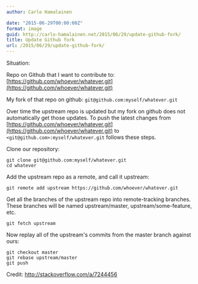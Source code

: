 ```yaml
---
author: Carlo Hamalainen

date: "2015-06-29T00:00:00Z"
format: image
guid: http://carlo-hamalainen.net/2015/06/29/update-github-fork/
title: Update Github fork
url: /2015/06/29/update-github-fork/
---
```

Situation:

Repo on Github that I want to contribute to: [https://github.com/whoever/whatever.git](https://github.com/whoever/whatever.git)

My fork of that repo on github: ``git@github.com:myself/whatever.git``

Over time the upstream repo is updated but my fork on github does not automatically get those updates. To push the latest changes from [https://github.com/whoever/whatever.git](https://github.com/whoever/whatever.git) to ``<git@github.com>:myself/whatever.git`` follows these steps.

Clone our repository:

```
git clone git@github.com:myself/whatever.git
cd whatever
```

Add the upstream repo as a remote, and call it upstream:

```
git remote add upstream https://github.com/whoever/whatever.git
```

Get all the branches of the upstream repo into remote-tracking branches. These branches will be named upstream/master, upstream/some-feature, etc.

```
git fetch upstream
```

Now replay all of the upstream's commits from the master branch against ours:

```
git checkout master
git rebase upstream/master
git push
```

Credit: <http://stackoverflow.com/a/7244456>
